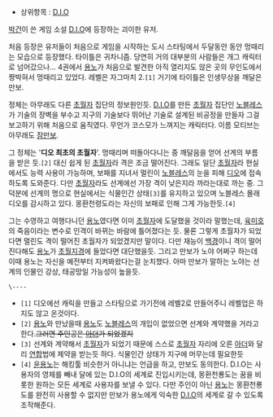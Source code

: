 * 상위항목 : [D.I.O](D.I.O.md)

[박건](%EB%B0%95%EA%B1%B4.md)이 쓴 게임 소설 [D.I.O](D.I.O.md)에 등장하는 괴이한 유저.

처음 등장은 유저들이 처음으로 게임을 시작하는 도시 스타팅에서 두달동안 동안 멍때리는 모습으로 등장했다. 타이틀은 귀차니즘. 당연히 거의
대부분의 사람들은 개그 캐릭터로 넘어갔으나… 4권에서 [용노](%EC%9C%A4%EC%9A%A9%EB%85%B8.md)가 처음으로
발견한 아직 열리지도 않은 곳의 무인도에서 짱박혀서 멍때리고 있었다. 레벨은 자그마치 2.`[1]` 거기에 타이틀은 인생무상을 깨달은 만보.

정체는 아무래도 다른 [초월자](%EC%B4%88%EC%9B%94%EC%A7%80%EA%B2%BD.md) 집단의 정보원인듯.
[D.I.O](D.I.O.md)를 만든 [초월자](%EC%B4%88%EC%9B%94%EC%A7%80%EA%B2%BD.md) 집단인
[노블레스](%EB%85%B8%EB%B8%94%EB%A0%88%EC%8A%A4#s-5.md)가 기술의 장벽을 부수고 지구의 기술보다
뛰어난 기술로 설계된 비공정을 만들자 그걸 보고하기 위해 처음으로 움직였다. 무언가 코스모가 느껴지는 캐릭터다. 이름 모티브는 아무래도
[잠만보](%EC%9E%A0%EB%A7%8C%EB%B3%B4.md).

그 정체는 '**디오 최초의 초월자**'. 멍때리며 떠돌아다니는 중 깨달음을 얻어 선계의 부름을 받은 듯.`[2]` 대신 쉽게 된
[초월자](%EC%B4%88%EC%9B%94%EC%A7%80%EA%B2%BD.md)라 격은 조금 떨어진다. 그래도 일단
[초월자](%EC%B4%88%EC%9B%94%EC%A7%80%EA%B2%BD.md)라 현실에서도 능력 사용이 가능하며, 보패를 지녀서
멀린이 [노블레스](%EB%85%B8%EB%B8%94%EB%A0%88%EC%8A%A4#s-5.md)의 눈을 피해
[디오](D.I.O.md)에 접속하도록 도와준다. 다만
[초월자](%EC%B4%88%EC%9B%94%EC%A7%80%EA%B2%BD.md)라도 선계에선 가장 격이 낮은지라 까라는대로 까는
중. 그 덕분에 선계의 명으로 현실에서는 식물인간 상태`[3]`를 유지하고 있으며 노블레스 몰래 디오를 감시하고 있다. 몽환천령도라는 자신의
보패로 인해 그게 가능한듯.`[4]`

그는 수영하고 여행다니던 [용노](%EC%9C%A4%EC%9A%A9%EB%85%B8.md)였다면 이미
[초월자](%EC%B4%88%EC%9B%94%EC%A7%80%EA%B2%BD.md)에 도달했을 것이라 말했는데,
[육미호](%EC%9C%A1%EB%AF%B8%ED%98%B8.md)의 죽음이라는 변수로 인격이 바뀌는 바람에 틀어졌다는 듯. 물론
그렇게 초월자가 되었다면 멀린도 격이 떨어진 초월자가 되었겠지만 말이다. 다만 재능이
[백경](%EB%B0%B1%EA%B2%BD.md)이니 격이 떨어진다해도
[용노](%EC%9C%A4%EC%9A%A9%EB%85%B8.md)가
[초월지경](%EC%B4%88%EC%9B%94%EC%A7%80%EA%B2%BD.md)에 들었다면 대단했을듯. 그리고 만보가 노야 어쩌구
하는데 이때 용노는 자신을 예전부터 지켜봐왔다는걸 눈치챘다. 아마 만보가 말하는 노야는 선계의 인물인 강상, 태공망일 가능성이 높을듯.

`\----`

  * `[1]` 디오에선 캐릭을 만들고 스타팅으로 가기전에 레벨2로 만들어주니 레벨업은 하지도 않고 온것이다.
  * `[2]` [용노](%EC%9C%A4%EC%9A%A9%EB%85%B8.md)와 만났을때 [용노](%EC%9C%A4%EC%9A%A9%EB%85%B8.md)도 [노블레스](%EB%85%B8%EB%B8%94%EB%A0%88%EC%8A%A4#s-5.md)의 개입이 없었으면 선계와 계약했을 거라고 한다.<del>그러면 주인공은 [아더](%EA%B9%80%EC%84%B8%EC%98%81%28D.I.O%29.md)가 되었겠지</del>
  * `[3]` 선계와 계약해서 [초월자](%EC%B4%88%EC%9B%94%EC%A7%80%EA%B2%BD.md)가 되었기 때문에 스스로 [초월자](%EC%B4%88%EC%9B%94%EC%A7%80%EA%B2%BD.md) 자리에 오른 [아더](%EA%B9%80%EC%84%B8%EC%98%81%28D.I.O%29.md)와 달리 [연합](%EC%97%B0%ED%95%A9#s-2.md)법에 제약을 받는듯 하다. 식물인간 상태가 지구에 머무는데 필요한듯
  * `[4]` [윤용노](%EC%9C%A4%EC%9A%A9%EB%85%B8.md)는 해킹툴 비슷한거 아니냐는 언급을 하고, 만보도 동의한다. D.I.O는 사용자의 영체를 빼내 달에 있는 D.I.O의 세계로 진입시키는데, 몽환천룡도는 꿈을 비롯한 원하는 모든 세계로 사용자를 보낼 수 있다. 다만 주인이 아닌 [용노](%EC%9C%A4%EC%9A%A9%EB%85%B8.md)는 몽환천룡도를 완전히 사용할 수 없지만 만보가 용노에게 익숙한 [D.I.O](D.I.O.md)의 세계로 갈 수 있도록 조작해준다.

